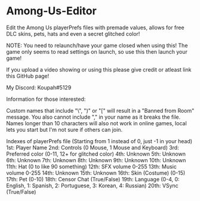 # Among-Us-Editor
Edit the Among Us playerPrefs files with premade values, allows for free DLC skins, pets, hats and even a secret glitched color!

NOTE: You need to relaunch/have your game closed when using this! 
The game only seems to read settings on launch, so use this then launch your game!

If you upload a video showing or using this please give credit or atleast link this GitHub page!

My Discord: Koupah#5129

Information for those interested:

Custom names that include "\\", ")" or "\[" will result in a "Banned from Room" message.
You also cannot include "," in your name as it breaks the file.
Names longer than 10 characters will also not work in online games, 
local lets you start but I'm not sure if others can join.

Indexes of playerPrefs file (Starting from 1 instead of 0, just -1 in your head)
1st: Player Name
2nd: Controls (0 Mouse, 1 Mouse and Keyboard) 
3rd: Preferred color (0-11, 12+ for glitched color)
4th: Unknown 
5th: Unknown 
6th: Unknown 
7th: Unknown 
8th: Unknown 
9th: Unknown
10th: Unknown 
11th: Hat (0 to like 90 something)
12th: SFX volume 0-255 
13th: Music volume 0-255 
14th: Unknown 
15th: Unknown 
16th: Skin (Costume) (0-15) 
17th: Pet (0-10)
18th: Censor Chat (True/False) 
19th: Language (0-4, 0: English, 1: Spanish, 2: Portuguese, 3: Korean, 4: Russian) 
20th: VSync (True/False)
